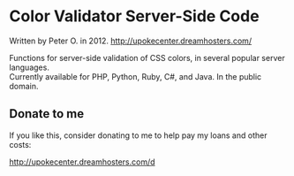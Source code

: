 Color Validator Server-Side Code
===========

Written by Peter O. in 2012. http://upokecenter.dreamhosters.com/

Functions for server-side validation of CSS colors, in several popular server languages.  
Currently available for PHP, Python, Ruby, C#, and Java.  In the public domain.

## Donate to me

If you like this, consider donating to me to help pay my loans and other costs:

http://upokecenter.dreamhosters.com/d

